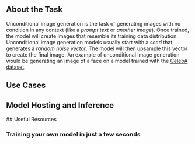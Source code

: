 ## About the Task

Unconditional image generation is the task of generating images with no condition in any context (like a *prompt text* or *another image*). Once trained, the model will create images that resemble its training data distribution.
Unconditional image generation models usually start with a *seed* that generates a *random noise vector*. The model will then upsample this vector to create the final image. 
An example of unconditional image generation would be generating an image of a face on a model trained with the [CelebA dataset](https://huggingface.co/datasets/huggan/CelebA-HQ).

## Use Cases



## Model Hosting and Inference



## Useful Resources



### Training your own model in just a few seconds